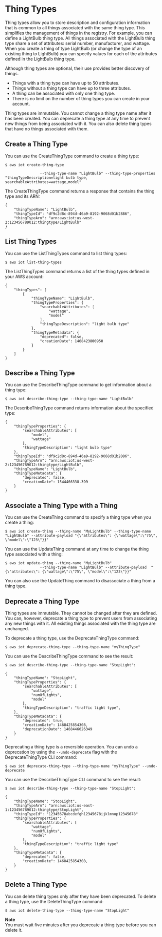 # Thing Types<a name="thing-types"></a>

Thing types allow you to store description and configuration information that is common to all things associated with the same thing type\. This simplifies the management of things in the registry\. For example, you can define a LightBulb thing type\. All things associated with the LightBulb thing type share a set of attributes: serial number, manufacturer, and wattage\. When you create a thing of type LightBulb \(or change the type of an existing thing to LightBulb\) you can specify values for each of the attributes defined in the LightBulb thing type\. 

Although thing types are optional, their use provides better discovery of things\.
+ Things with a thing type can have up to 50 attributes\.
+ Things without a thing type can have up to three attributes\.
+ A thing can be associated with only one thing type\.
+ There is no limit on the number of thing types you can create in your account\.

Thing types are immutable\. You cannot change a thing type name after it has been created\. You can deprecate a thing type at any time to prevent new things from being associated with it\. You can also delete thing types that have no things associated with them\. 

## Create a Thing Type<a name="create-thing-type"></a>

You can use the CreateThingType command to create a thing type:

```
$ aws iot create-thing-type 

                --thing-type-name "LightBulb" --thing-type-properties "thingTypeDescription=light bulb type, searchableAttributes=wattage,model"
```

The CreateThingType command returns a response that contains the thing type and its ARN:

```
{
    "thingTypeName": "LightBulb",
    "thingTypeId": "df9c2d8c-894d-46a9-8192-9068d01b2886",
    "thingTypeArn": "arn:aws:iot:us-west-2:123456789012:thingtype/LightBulb"
}
```

## List Thing Types<a name="list-thing-types"></a>

You can use the ListThingTypes command to list thing types:

```
$ aws iot list-thing-types
```

The ListThingTypes command returns a list of the thing types defined in your AWS account:

```
{
    "thingTypes": [
        {
            "thingTypeName": "LightBulb",
            "thingTypeProperties": {
                "searchableAttributes": [
                    "wattage",
                    "model"
                ],
                "thingTypeDescription": "light bulb type"
            },
            "thingTypeMetadata": {
                "deprecated": false,
                "creationDate": 1468423800950
            }
        }
    ]
}
```

## Describe a Thing Type<a name="describe-thing-type"></a>

You can use the DescribeThingType command to get information about a thing type:

```
$ aws iot describe-thing-type --thing-type-name "LightBulb"
```

The DescribeThingType command returns information about the specified type:

```
{
    "thingTypeProperties": {
        "searchableAttributes": [
            "model", 
            "wattage"
        ], 
        "thingTypeDescription": "light bulb type"
    }, 
    "thingTypeId": "df9c2d8c-894d-46a9-8192-9068d01b2886", 
    "thingTypeArn": "arn:aws:iot:us-west-2:123456789012:thingtype/LightBulb", 
    "thingTypeName": "LightBulb", 
    "thingTypeMetadata": {
        "deprecated": false, 
        "creationDate": 1544466338.399
    }
}
```

## Associate a Thing Type with a Thing<a name="associate-thing-type"></a>

You can use the CreateThing command to specify a thing type when you create a thing:

```
$ aws iot create-thing --thing-name "MyLightBulb" --thing-type-name "LightBulb" --attribute-payload "{\"attributes\": {\"wattage\":\"75\", \"model\":\"123\"}}"
```

You can use the UpdateThing command at any time to change the thing type associated with a thing:

```
$ aws iot update-thing --thing-name "MyLightBulb"
                --thing-type-name "LightBulb" --attribute-payload  "{\"attributes\": {\"wattage\":\"75\", \"model\":\"123\"}}"
```

You can also use the UpdateThing command to disassociate a thing from a thing type\.

## Deprecate a Thing Type<a name="deprecate-thing-type"></a>

Thing types are immutable\. They cannot be changed after they are defined\. You can, however, deprecate a thing type to prevent users from associating any new things with it\. All existing things associated with the thing type are unchanged\.

To deprecate a thing type, use the DeprecateThingType command:

```
$ aws iot deprecate-thing-type --thing-type-name "myThingType"
```

You can use the DescribeThingType command to see the result:

```
$ aws iot describe-thing-type --thing-type-name "StopLight":
```

```
{
    "thingTypeName": "StopLight",
    "thingTypeProperties": {
        "searchableAttributes": [
            "wattage",
            "numOfLights",
            "model"
        ],
        "thingTypeDescription": "traffic light type",
    },
    "thingTypeMetadata": {
        "deprecated": true,
        "creationDate": 1468425854308,
        "deprecationDate": 1468446026349
    }
}
```

Deprecating a thing type is a reversible operation\. You can undo a deprecation by using the `--undo-deprecate` flag with the DeprecateThingType CLI command:

```
$ aws iot deprecate-thing-type --thing-type-name "myThingType" --undo-deprecate
```

You can use the DescribeThingType CLI command to see the result:

```
$ aws iot describe-thing-type --thing-type-name "StopLight":
```

```
{
    "thingTypeName": "StopLight",
    "thingTypeArn": "arn:aws:iot:us-east-1:123456789012:thingtype/StopLight",
    "thingTypeId": "12345678abcdefgh12345678ijklmnop12345678"
    "thingTypeProperties": {
        "searchableAttributes": [
            "wattage",
            "numOfLights",
            "model"
        ],
        "thingTypeDescription": "traffic light type"
    },
    "thingTypeMetadata": {
        "deprecated": false,
        "creationDate": 1468425854308,
    }
}
```

## Delete a Thing Type<a name="delete-thing-types"></a>

You can delete thing types only after they have been deprecated\. To delete a thing type, use the DeleteThingType command:

```
$ aws iot delete-thing-type --thing-type-name "StopLight"
```

**Note**  
You must wait five minutes after you deprecate a thing type before you can delete it\.
